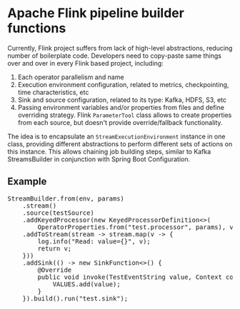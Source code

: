 [//]: # (Copyright 2021-2023 Ness Digital Engineering)

[//]: # ()
[//]: # (Licensed under the Apache License, Version 2.0 &#40;the "License"&#41;;)

[//]: # (you may not use this file except in compliance with the License.)

[//]: # (You may obtain a copy of the License at)

[//]: # ()
[//]: # (http://www.apache.org/licenses/LICENSE-2.0)

[//]: # ()
[//]: # (Unless required by applicable law or agreed to in writing, software)

[//]: # (distributed under the License is distributed on an "AS IS" BASIS,)

[//]: # (WITHOUT WARRANTIES OR CONDITIONS OF ANY KIND, either express or implied.)

[//]: # (See the License for the specific language governing permissions and)

[//]: # (limitations under the License.)
# Apache Flink pipeline builder functions

Currently, Flink project suffers from lack of high-level abstractions, reducing number of boilerplate code. Developers need to copy-paste same things over and over in every Flink based project, including:

1. Each operator parallelism and name
2. Execution environment configuration, related to metrics, checkpointing, time characteristics, etc
3. Sink and source configuration, related to its type: Kafka, HDFS, S3, etc
4. Passing environment variables and/or properties from files and define overriding strategy. Flink `ParameterTool` class allows to create properties from each source, but doesn't provide override/fallback functionality.

The idea is to encapsulate an `StreamExecutionEnvironment` instance in one class, providing different abstractions to perform different sets of actions on this instance. This allows chaining job building steps, similar to Kafka StreamsBuilder in conjunction with Spring Boot Configuration.

## Example
<pre>
StreamBuilder.from(env, params)
    .stream()
    .source(testSource)
    .addKeyedProcessor(new KeyedProcessorDefinition<>(
        OperatorProperties.from("test.processor", params), v -> v, new TestProcessFunction()))
    .addToStream(stream -> stream.map(v -> {
        log.info("Read: value={}", v);
        return v;
    }))
    .addSink(() -> new SinkFunction<>() {
        @Override
        public void invoke(TestEventString value, Context context) {
            VALUES.add(value);
        }
    }).build().run("test.sink");
</pre>
